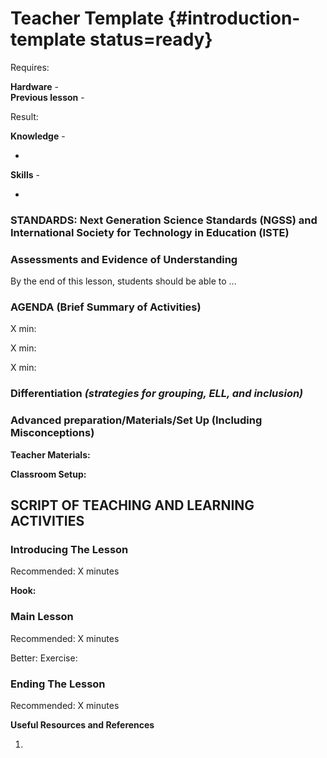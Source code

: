 # Teacher Template {#introduction-template status=ready}

<div class='requirements' markdown='1'>


Requires: 

**Hardware** -    
**Previous lesson** - 


Result: 

**Knowledge** - 

- <!--info-->


**Skills** - 

-  <!--info-->

</div>


### STANDARDS: Next Generation Science Standards (NGSS) and International Society for Technology in Education (ISTE)



### Assessments and Evidence of Understanding

By the end of this lesson, students should be able to ...

### AGENDA (Brief Summary of Activities)

X min: <!--insert time slot 1 (add or delete these as needed)-->

X min: <!--insert time slot 2 (add or delete these as needed)-->

X min: <!--insert time slot 3 (add or delete these as needed)-->

### Differentiation _(strategies for grouping, ELL, and inclusion)_


### Advanced preparation/Materials/Set Up (Including Misconceptions)

**Teacher Materials:**

**Classroom Setup:**


## SCRIPT OF TEACHING AND LEARNING ACTIVITIES


### Introducing The Lesson

Recommended: X minutes

**Hook:**

### Main Lesson

Recommended: X minutes

Better: Exercise:

### Ending The Lesson

Recommended: X minutes


**Useful Resources and References**

1. <!--info-->